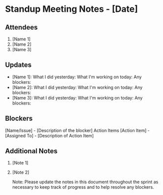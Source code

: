 # Standup Meeting Notes - [Date]
## Attendees
1. [Name 1]
2. [Name 2]
3. [Name 3]

## Updates
- [Name 1]:
What I did yesterday:
What I'm working on today:
Any blockers:
- [Name 2]:
What I did yesterday:
What I'm working on today:
Any blockers:
- [Name 3]:
What I did yesterday:
What I'm working on today:
Any blockers:

## Blockers
[Name/Issue] - [Description of the blocker]
Action Items
[Action Item] - [Assigned To] - [Description of Action Item]
## Additional Notes
1. [Note 1]
2. [Note 2]

    Note: Please update the notes in this document throughout the sprint as necessary to keep track of progress and to help resolve any blockers.